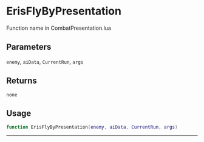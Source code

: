 # ErisFlyByPresentation
Function name in CombatPresentation.lua
## Parameters
`enemy`, `aiData`, `CurrentRun`, `args`
## Returns
`none`
## Usage
```lua
function ErisFlyByPresentation(enemy, aiData, CurrentRun, args)
```
---
